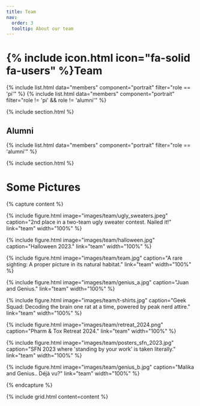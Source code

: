 ```yaml
---
title: Team
nav:
  order: 3
  tooltip: About our team
---
```


# {% include icon.html icon="fa-solid fa-users" %}Team


{% include list.html data="members" component="portrait" filter="role == 'pi'" %}
{% include list.html data="members" component="portrait" filter="role != 'pi' && role != 'alumni'" %}

{% include section.html %}

## Alumni

{% include list.html  data="members"  component="portrait"  filter="role == 'alumni'" %}

{% include section.html %}

# Some Pictures

{% capture content %}

{%
  include figure.html
  image="images/team/ugly_sweaters.jpeg"
  caption="2nd place in a two-team ugly sweater contest. Nailed it!"
  link="team"
  width="100%"
%}

{%
  include figure.html
  image="images/team/halloween.jpg"
  caption="Halloween 2023."
  link="team"
  width="100%"
%}

{%
  include figure.html
  image="images/team/team.jpg"
  caption="A rare sighting: A proper picture in its natural habitat."
  link="team"
  width="100%"
%}

{%
  include figure.html
  image="images/team/genius_a.jpg"
  caption="Juan and Genius."
  link="team"
  width="100%"
%}

{%
  include figure.html
  image="images/team/t-shirts.jpg"
  caption="Geek Squad: Decoding the brain one rat at a time, powered by peak nerd attire."
  link="team"
  width="100%"
%}

{%
  include figure.html
  image="images/team/retreat_2024.png"
  caption="Pharm & Tox Retreat 2024."
  link="team"
  width="100%"
%}

{%
  include figure.html
  image="images/team/posters_sfn_2023.jpg"
  caption="SFN 2023 where 'standing by your work' is taken literally."
  link="team"
  width="100%"
%}


{%
  include figure.html
  image="images/team/genius_b.jpg"
  caption="Malika and Genius.. Déjà vu?"
  link="team"
  width="100%"
%}




{% endcapture %}




{% include grid.html content=content %}

